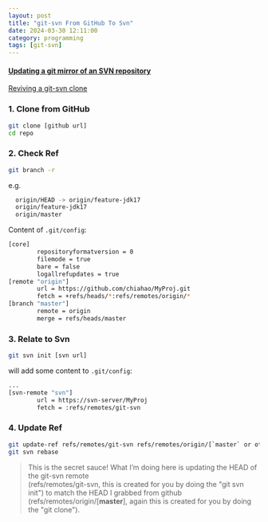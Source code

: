```yaml
---
layout: post
title: "git-svn From GitHub To Svn"
date: 2024-03-30 12:11:00
category: programming
tags: [git-svn]
---
```


#### [Updating a git mirror of an SVN repository](https://stackoverflow.com/questions/10886784/updating-a-git-mirror-of-an-svn-repository)


[Reviving a git-svn clone](https://rip747.wordpress.com/2009/06/17/reviving-a-git-svn-clone/)

### 1. Clone from GitHub  
```bash
git clone [github url]
cd repo
```

### 2. Check Ref  

```bash
git branch -r   
```
e.g.   

```bash
  origin/HEAD -> origin/feature-jdk17
  origin/feature-jdk17  
  origin/master  
```

Content of `.git/config`:    
```bash
[core]
        repositoryformatversion = 0
        filemode = true
        bare = false
        logallrefupdates = true
[remote "origin"]
        url = https://github.com/chiahao/MyProj.git
        fetch = +refs/heads/*:refs/remotes/origin/*
[branch "master"]
        remote = origin
        merge = refs/heads/master
```


### 3. Relate to Svn

```bash
git svn init [svn url]  
```

will add  some content to `.git/config`:    

```bash  
...  
[svn-remote "svn"]
        url = https://svn-server/MyProj
        fetch = :refs/remotes/git-svn   
```

### 4. Update Ref

```bash
git update-ref refs/remotes/git-svn refs/remotes/origin/[`master` or other branch name]  
git svn rebase
```


> This is the secret sauce! What I’m doing here is updating the HEAD of the git-svn remote  
(refs/remotes/git-svn, this is created for you by doing the "git svn init") to match the HEAD I grabbed from github  
(refs/remotes/origin/[**master**], again this is created for you by doing the "git clone").

[jekyll]: http://jekyllrb.com
[jekyll-gh]: https://github.com/jekyll/jekyll
[jekyll-help]: https://github.com/jekyll/jekyll-help

